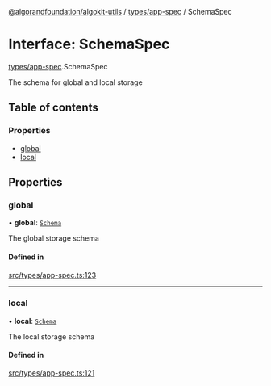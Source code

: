 [@algorandfoundation/algokit-utils](../README.md) / [types/app-spec](../modules/types_app_spec.md) / SchemaSpec

# Interface: SchemaSpec

[types/app-spec](../modules/types_app_spec.md).SchemaSpec

The schema for global and local storage

## Table of contents

### Properties

- [global](types_app_spec.SchemaSpec.md#global)
- [local](types_app_spec.SchemaSpec.md#local)

## Properties

### global

• **global**: [`Schema`](types_app_spec.Schema.md)

The global storage schema

#### Defined in

[src/types/app-spec.ts:123](https://github.com/algorandfoundation/algokit-utils-ts/blob/main/src/types/app-spec.ts#L123)

___

### local

• **local**: [`Schema`](types_app_spec.Schema.md)

The local storage schema

#### Defined in

[src/types/app-spec.ts:121](https://github.com/algorandfoundation/algokit-utils-ts/blob/main/src/types/app-spec.ts#L121)
